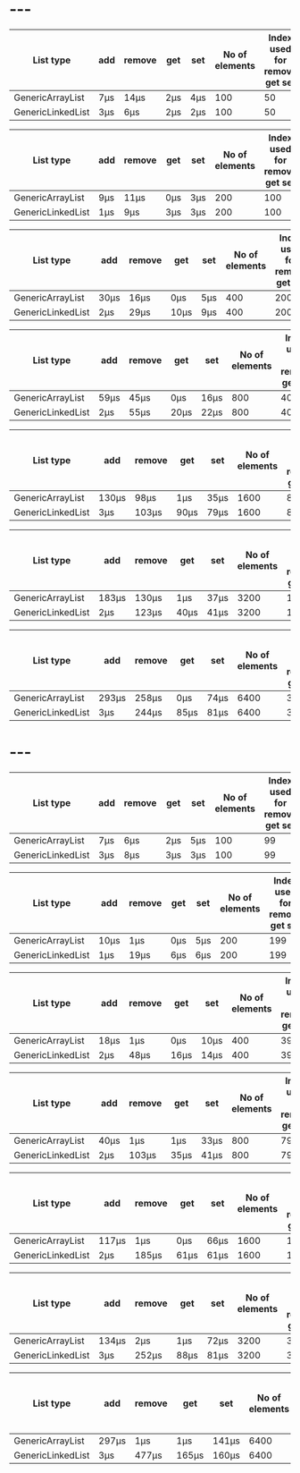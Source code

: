 # ---
| List type | add | remove | get | set | No of elements | Index used for remove get set | 
| --- | --- | --- | --- | --- | --- | --- | 
| GenericArrayList | 7μs | 14μs | 2μs | 4μs | 100 | 50 | 
| GenericLinkedList | 3μs | 6μs | 2μs | 2μs | 100 | 50 | 

| List type | add | remove | get | set | No of elements | Index used for remove get set | 
| --- | --- | --- | --- | --- | --- | --- | 
| GenericArrayList | 9μs | 11μs | 0μs | 3μs | 200 | 100 | 
| GenericLinkedList | 1μs | 9μs | 3μs | 3μs | 200 | 100 | 

| List type | add | remove | get | set | No of elements | Index used for remove get set | 
| --- | --- | --- | --- | --- | --- | --- | 
| GenericArrayList | 30μs | 16μs | 0μs | 5μs | 400 | 200 | 
| GenericLinkedList | 2μs | 29μs | 10μs | 9μs | 400 | 200 | 

| List type | add | remove | get | set | No of elements | Index used for remove get set | 
| --- | --- | --- | --- | --- | --- | --- | 
| GenericArrayList | 59μs | 45μs | 0μs | 16μs | 800 | 400 | 
| GenericLinkedList | 2μs | 55μs | 20μs | 22μs | 800 | 400 | 

| List type | add | remove | get | set | No of elements | Index used for remove get set | 
| --- | --- | --- | --- | --- | --- | --- | 
| GenericArrayList | 130μs | 98μs | 1μs | 35μs | 1600 | 800 | 
| GenericLinkedList | 3μs | 103μs | 90μs | 79μs | 1600 | 800 | 

| List type | add | remove | get | set | No of elements | Index used for remove get set | 
| --- | --- | --- | --- | --- | --- | --- | 
| GenericArrayList | 183μs | 130μs | 1μs | 37μs | 3200 | 1600 | 
| GenericLinkedList | 2μs | 123μs | 40μs | 41μs | 3200 | 1600 | 

| List type | add | remove | get | set | No of elements | Index used for remove get set | 
| --- | --- | --- | --- | --- | --- | --- | 
| GenericArrayList | 293μs | 258μs | 0μs | 74μs | 6400 | 3200 | 
| GenericLinkedList | 3μs | 244μs | 85μs | 81μs | 6400 | 3200 | 
# ---
| List type | add | remove | get | set | No of elements | Index used for remove get set | 
| --- | --- | --- | --- | --- | --- | --- | 
| GenericArrayList | 7μs | 6μs | 2μs | 5μs | 100 | 99 | 
| GenericLinkedList | 3μs | 8μs | 3μs | 3μs | 100 | 99 | 

| List type | add | remove | get | set | No of elements | Index used for remove get set | 
| --- | --- | --- | --- | --- | --- | --- | 
| GenericArrayList | 10μs | 1μs | 0μs | 5μs | 200 | 199 | 
| GenericLinkedList | 1μs | 19μs | 6μs | 6μs | 200 | 199 | 

| List type | add | remove | get | set | No of elements | Index used for remove get set | 
| --- | --- | --- | --- | --- | --- | --- | 
| GenericArrayList | 18μs | 1μs | 0μs | 10μs | 400 | 399 | 
| GenericLinkedList | 2μs | 48μs | 16μs | 14μs | 400 | 399 | 

| List type | add | remove | get | set | No of elements | Index used for remove get set | 
| --- | --- | --- | --- | --- | --- | --- | 
| GenericArrayList | 40μs | 1μs | 1μs | 33μs | 800 | 799 | 
| GenericLinkedList | 2μs | 103μs | 35μs | 41μs | 800 | 799 | 

| List type | add | remove | get | set | No of elements | Index used for remove get set | 
| --- | --- | --- | --- | --- | --- | --- | 
| GenericArrayList | 117μs | 1μs | 0μs | 66μs | 1600 | 1599 | 
| GenericLinkedList | 2μs | 185μs | 61μs | 61μs | 1600 | 1599 | 

| List type | add | remove | get | set | No of elements | Index used for remove get set | 
| --- | --- | --- | --- | --- | --- | --- | 
| GenericArrayList | 134μs | 2μs | 1μs | 72μs | 3200 | 3199 | 
| GenericLinkedList | 3μs | 252μs | 88μs | 81μs | 3200 | 3199 | 

| List type | add | remove | get | set | No of elements | Index used for remove get set | 
| --- | --- | --- | --- | --- | --- | --- | 
| GenericArrayList | 297μs | 1μs | 1μs | 141μs | 6400 | 6399 | 
| GenericLinkedList | 3μs | 477μs | 165μs | 160μs | 6400 | 6399 | 
